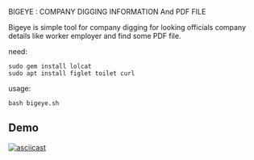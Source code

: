 BIGEYE : COMPANY DIGGING INFORMATION And PDF FILE

Bigeye is simple tool for company digging for looking officials company details like worker employer and find some PDF file.

need:<br>
```
sudo gem install lolcat
sudo apt install figlet toilet curl
```

usage:<br>
```
bash bigeye.sh
```
## Demo
[![asciicast](https://asciinema.org/a/254251.svg)](https://asciinema.org/a/254251)


